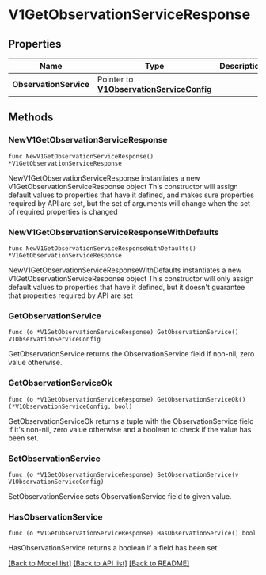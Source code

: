 # V1GetObservationServiceResponse

## Properties

Name | Type | Description | Notes
------------ | ------------- | ------------- | -------------
**ObservationService** | Pointer to [**V1ObservationServiceConfig**](V1ObservationServiceConfig.md) |  | [optional] 

## Methods

### NewV1GetObservationServiceResponse

`func NewV1GetObservationServiceResponse() *V1GetObservationServiceResponse`

NewV1GetObservationServiceResponse instantiates a new V1GetObservationServiceResponse object
This constructor will assign default values to properties that have it defined,
and makes sure properties required by API are set, but the set of arguments
will change when the set of required properties is changed

### NewV1GetObservationServiceResponseWithDefaults

`func NewV1GetObservationServiceResponseWithDefaults() *V1GetObservationServiceResponse`

NewV1GetObservationServiceResponseWithDefaults instantiates a new V1GetObservationServiceResponse object
This constructor will only assign default values to properties that have it defined,
but it doesn't guarantee that properties required by API are set

### GetObservationService

`func (o *V1GetObservationServiceResponse) GetObservationService() V1ObservationServiceConfig`

GetObservationService returns the ObservationService field if non-nil, zero value otherwise.

### GetObservationServiceOk

`func (o *V1GetObservationServiceResponse) GetObservationServiceOk() (*V1ObservationServiceConfig, bool)`

GetObservationServiceOk returns a tuple with the ObservationService field if it's non-nil, zero value otherwise
and a boolean to check if the value has been set.

### SetObservationService

`func (o *V1GetObservationServiceResponse) SetObservationService(v V1ObservationServiceConfig)`

SetObservationService sets ObservationService field to given value.

### HasObservationService

`func (o *V1GetObservationServiceResponse) HasObservationService() bool`

HasObservationService returns a boolean if a field has been set.


[[Back to Model list]](../README.md#documentation-for-models) [[Back to API list]](../README.md#documentation-for-api-endpoints) [[Back to README]](../README.md)



